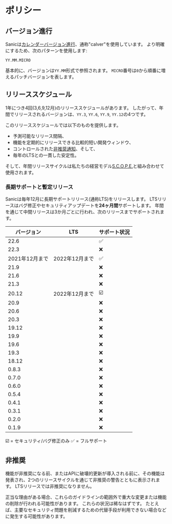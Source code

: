 # ポリシー

## バージョン進行

Sanicは[カレンダーバージョン進行](https://calver.org/)、通称"calver"を使用しています。 より明確にするため、次のパターンを使用します:

```
YY.MM.MICRO
```

基本的に、バージョンは`YY.MM`形式で参照されます。 `MICRO`番号は`0`から順番に増えるパッチバージョンを表します。

## リリーススケジュール

1年につき4回(3,6,9,12月)のリリーススケジュールがあります。 したがって、年間でリリースされるバージョンは、`YY.3`, `YY.6`, `YY.9`, `YY.12`の4つです。

このリリーススケジュールでは以下のものを提供します。

- 予測可能なリリース間隔、
- 機能を定期的にリリースできる比較的短い開発ウィンドウ、
- コントロールされた[非推奨通知](#deprecation)、そして、
- 毎年のLTSとの一貫した安定性。

そして、年間リリースサイクルは私たちの経営モデル[S.C.O.P.E.](./scope.md)と組み合わせて使用されます。

### 長期サポートと暫定リリース

Sanicは毎年12月に長期サポートリリース(通称LTS)をリリースします。 LTSリリースはバグ修正やセキュリティアップデートを**24ヶ月間**サポートします。 年間を通じて中間リリースは3か月ごとに行われ、次のリリースまでサポートされます。

| バージョン      | LTS        | サポート状況                    |
| ---------- | ---------- | ------------------------- |
| 22.6       |            | :white_check_mark:      |
| 22.3       |            | :x:                       |
| 2021年12月まで | 2022年12月まで | :white_check_mark:      |
| 21.9       |            | :x:                       |
| 21.6       |            | :x:                       |
| 21.3       |            | :x:                       |
| 20.12      | 2022年12月まで | :ballot_box_with_check: |
| 20.9       |            | :x:                       |
| 20.6       |            | :x:                       |
| 20.3       |            | :x:                       |
| 19.12      |            | :x:                       |
| 19.9       |            | :x:                       |
| 19.6       |            | :x:                       |
| 19.3       |            | :x:                       |
| 18.12      |            | :x:                       |
| 0.8.3      |            | :x:                       |
| 0.7.0      |            | :x:                       |
| 0.6.0      |            | :x:                       |
| 0.5.4      |            | :x:                       |
| 0.4.1      |            | :x:                       |
| 0.3.1      |            | :x:                       |
| 0.2.0      |            | :x:                       |
| 0.1.9      |            | :x:                       |

:ballot_box_with_check: = セキュリティ/バグ修正のみ :white_check_mark: = フルサポート

## 非推奨

機能が非推奨になる前、またはAPIに破壊的更新が導入される前に、その機能は発表され、2つのリリースサイクルを通じて非推奨の警告とともに表示されます。 LTSリリースでは非推奨になりません。

正当な理由がある場合、これらのガイドラインの範囲外で重大な変更または機能の削除が行われる可能性があります。 これらの状況は稀なはずです。 たとえば、主要なセキュリティ問題を削減するための代替手段が利用できない場合などに発生する可能性があります。
